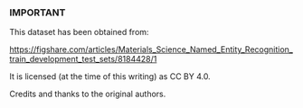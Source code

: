 ### IMPORTANT

This dataset has been obtained from:

https://figshare.com/articles/Materials_Science_Named_Entity_Recognition_train_development_test_sets/8184428/1

It is licensed (at the time of this writing) as CC BY 4.0.

Credits and thanks to the original authors.